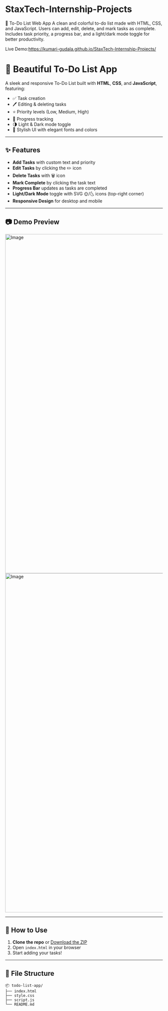 # StaxTech-Internship-Projects
📝 To-Do List Web App A clean and colorful to-do list made with HTML, CSS, and JavaScript. Users can add, edit, delete, and mark tasks as complete. Includes task priority, a progress bar, and a light/dark mode toggle for better productivity.

Live Demo:https://kumari-gudala.github.io/StaxTech-Internship-Projects/

# 📝 Beautiful To-Do List App

A sleek and responsive To-Do List built with **HTML**, **CSS**, and **JavaScript**, featuring:

- ✅ Task creation
- 🖊️ Editing & deleting tasks
- ⭐ Priority levels (Low, Medium, High)
- 📅 Progress tracking
- 🌗 Light & Dark mode toggle
- 🎨 Stylish UI with elegant fonts and colors

---

## ✨ Features

- **Add Tasks** with custom text and priority
- **Edit Tasks** by clicking the ✏️ icon
- **Delete Tasks** with 🗑️ icon
- **Mark Complete** by clicking the task text
- **Progress Bar** updates as tasks are completed
- **Light/Dark Mode** toggle with SVG 🌞/🌜 icons (top-right corner)
- **Responsive Design** for desktop and mobile

---

## 📷 Demo Preview

<img width="1920" height="1080" alt="Image" src="https://github.com/user-attachments/assets/23a5ce3c-379d-4a2b-80d1-2f2bb5cede56" /> 
<img width="1920" height="1080" alt="Image" src="https://github.com/user-attachments/assets/430bccda-896e-4aef-975a-68589097eda8" />



---

## 🚀 How to Use

1. **Clone the repo** or [Download the ZIP](#)
2. Open `index.html` in your browser
3. Start adding your tasks!

---

## 📁 File Structure

```plaintext
📦 todo-list-app/
├── index.html
├── style.css
├── script.js
└── README.md


